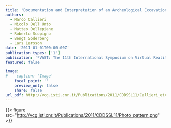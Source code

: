 ```yaml
---
title: 'Documentation and Interpretation of an Archeological Excavation: an Experience with Dense Stereo Reconstruction Tools '
authors:
  - Marco Callieri
  - Nicolo Dell Unto
  - Matteo Dellepiane
  - Roberto Scopigno
  - Bengt Soderberg
  - Lars Larsson
date: '2011-01-01T00:00:00Z'
publication_types: ['1']
publication: '*VAST: The 11th International Symposium on Virtual Reality, Archaeology and Cultural Heritage*'
featured: false

image:
#    caption: 'Image'
    focal_point: ''
    preview_only: false
    share: false
url_pdf: http://vcg.isti.cnr.it/Publications/2011/CDDSSL11/Callieri_etAl_Documenting.pdf
---
```

{{< figure src="http://vcg.isti.cnr.it/Publications/2011/CDDSSL11/Photo_pattern.png" >}}

